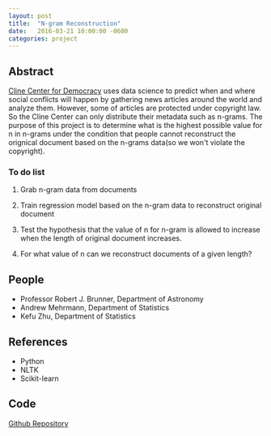 ```yaml
---
layout: post
title:  "N-gram Reconstruction"
date:   2016-03-21 10:00:00 -0600
categories: project
---
```


## Abstract

[Cline Center for Democracy](http://www.clinecenter.illinois.edu/) uses data science to predict when and where social conflicts will happen by gathering news articles around the world and analyze them. However, some of articles are protected under copyright law. So the Cline Center can only distribute their metadata such as n-grams. The purpose of this project is to determine what is the highest possible value for n in n-grams under the condition that people cannot reconstruct the orignical document based on the n-grams data(so we won't violate the copyright).

### To do list

1. Grab n-gram data from documents

2. Train regression model based on the n-gram data to reconstruct original document

3. Test the hypothesis that the value of n for n-gram is allowed to increase when the length of original document increases.

4. For what value of n can we reconstruct documents of a given length?

## People

* Professor Robert J. Brunner, Department of Astronomy 
* Andrew Mehrmann, Department of Statistics
* Kefu Zhu, Department of Statistics


## References

* Python
* NLTK
* Scikit-learn

## Code

[Github Repository](https://github.com/kfz0131/Statistics/blob/master/N-gram%20Reconstruction%20Project.ipynb)

